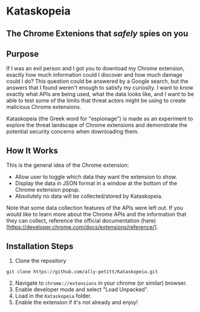 # Kataskopeia

## The Chrome Extenions that *safely* spies on you

## Purpose

If I was an evil person and I got you to download my Chrome extension, exactly how much information could I discover and how much damage could I do? This question could be answered by a Google search, but the answers that I found weren't enough to satisfy my curiosity. I want to know exactly what APIs are being used, what the data looks like, and I want to be able to test some of the limits that threat actors might be using to create malicious Chrome extensions.

Kataskopeia (the Greek word for "espionage") is made as an experiment to explore the threat landscape of Chrome extensions and demonstrate the potential security concerns when downloading them.

## How It Works

This is the general idea of the Chrome extension:
* Allow user to toggle which data they want the extension to show.
* Display the data in JSON format in a window at the bottom of the Chrome extension popup.
* Absolutely no data will be collected/stored by Kataskopeia.


Note that some data collection features of the APIs were left out. If you would like to learn
more about the Chrome APIs and the information that they can collect, reference the 
official documentation (here)[https://developer.chrome.com/docs/extensions/reference/].

## Installation Steps

1. Clone the repository
```
git clone https://github.com/ally-petitt/Kataskopeia.git
```
2. Navigate to `chrome://extensions` in your chrome (or similar) browser.
3. Enable developer mode and select "Load Unpacked".
4. Load in the `Kataskopeia` folder.
5. Enable the extension if it's not already and enjoy!
